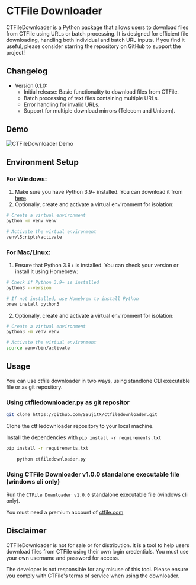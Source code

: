 # CTFile Downloader

CTFileDownloader is a Python package that allows users to download files from CTFile using URLs or batch processing. It is designed for efficient file downloading, handling both individual and batch URL inputs. If you find it useful, please consider starring the repository on GitHub to support the project!

## Changelog

- Version 0.1.0:
  - Initial release: Basic functionality to download files from CTFile.
  - Batch processing of text files containing multiple URLs.
  - Error handling for invalid URLs.
  - Support for multiple download mirrors (Telecom and Unicom).

## Demo

![CTFileDownloader Demo]()

## Environment Setup

### For Windows:

1. Make sure you have Python 3.9+ installed. You can download it from [here](https://www.python.org/downloads/).
2. Optionally, create and activate a virtual environment for isolation:

```sh
# Create a virtual environment
python -m venv venv

# Activate the virtual environment
venv\Scripts\activate
```

### For Mac/Linux:

1. Ensure that Python 3.9+ is installed. You can check your version or install it using Homebrew:

```sh
# Check if Python 3.9+ is installed
python3 --version

# If not installed, use Homebrew to install Python
brew install python3
```

2. Optionally, create and activate a virtual environment for isolation:

```sh
# Create a virtual environment
python3 -m venv venv

# Activate the virtual environment
source venv/bin/activate
```

## Usage

You can use ctfile downloader in two ways, using standlone CLI executable file or as git repository.

### Using ctfiledownloader.py as git repositor

```sh
git clone https://github.com/SSujitX/ctfiledownloader.git
```

Clone the ctfiledownloader repository to your local machine.

Install the dependencies with `pip install -r requirements.txt`

```sh
pip install -r requirements.txt
```

```python
    python ctfiledownloader.py
```

### Using CTFile Downloader v1.0.0 standalone executable file (windows cli only)

Run the `CTFile Downloader v1.0.0` standalone executable file (windows cli only).

You must need a premium account of [ctfile.com](https://www.ctfile.com/p/login)

## Disclaimer

CTFileDownloader is not for sale or for distribution. It is a tool to help users download files from CTFile using their own login credentials. You must use your own username and password for access.

The developer is not responsible for any misuse of this tool. Please ensure you comply with CTFile's terms of service when using the downloader.
